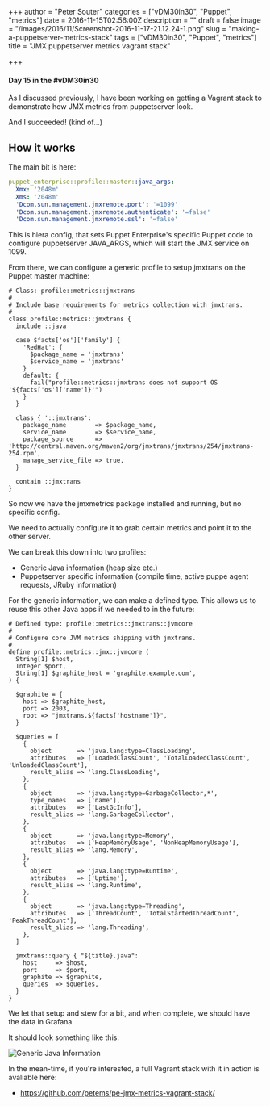 +++
author = "Peter Souter"
categories = ["vDM30in30", "Puppet", "metrics"]
date = 2016-11-15T02:56:00Z
description = ""
draft = false
image = "/images/2016/11/Screenshot-2016-11-17-21.12.24-1.png"
slug = "making-a-puppetserver-metrics-stack"
tags = ["vDM30in30", "Puppet", "metrics"]
title = "JMX puppetserver metrics vagrant stack"

+++

#### Day 15 in the #vDM30in30

As I discussed previously, I have been working on getting a Vagrant stack to demonstrate how JMX metrics from puppetserver look.

And I succeeded! (kind of...)

## How it works

The main bit is here:

```yaml
puppet_enterprise::profile::master::java_args:
  Xmx: '2048m'
  Xms: '2048m'
  'Dcom.sun.management.jmxremote.port': '=1099'
  'Dcom.sun.management.jmxremote.authenticate': '=false'
  'Dcom.sun.management.jmxremote.ssl': '=false'
``` 

This is hiera config, that sets Puppet Enterprise's specific Puppet code to configure puppetserver JAVA_ARGS, which will start the JMX service on 1099.

From there, we can configure a generic profile to setup jmxtrans on the Puppet master machine:

```
# Class: profile::metrics::jmxtrans
#
# Include base requirements for metrics collection with jmxtrans.
#
class profile::metrics::jmxtrans {
  include ::java

  case $facts['os']['family'] {
    'RedHat': {
      $package_name = 'jmxtrans'
      $service_name = 'jmxtrans'
    }
    default: {
      fail("profile::metrics::jmxtrans does not support OS '${facts['os']['name']}'")
    }
  }

  class { '::jmxtrans':
    package_name        => $package_name,
    service_name        => $service_name,
    package_source      => 'http://central.maven.org/maven2/org/jmxtrans/jmxtrans/254/jmxtrans-254.rpm',
    manage_service_file => true,
  }

  contain ::jmxtrans
}
```

So now we have the jmxmetrics package installed and running, but no specific config.

We need to actually configure it to grab certain metrics and point it to the other server.

We can break this down into two profiles:

* Generic Java information (heap size etc.)
* Puppetserver specific information (compile time, active puppe agent requests, JRuby information)

For the generic information, we can make a defined type. This allows us to reuse this other Java apps if we needed to in the future:

```puppet
# Defined type: profile::metrics::jmxtrans::jvmcore
#
# Configure core JVM metrics shipping with jmxtrans.
#
define profile::metrics::jmx::jvmcore (
  String[1] $host,
  Integer $port,
  String[1] $graphite_host = 'graphite.example.com',
) {

  $graphite = {
    host => $graphite_host,
    port => 2003,
    root => "jmxtrans.${facts['hostname']}",
  }

  $queries = [
    {
      object       => 'java.lang:type=ClassLoading',
      attributes   => ['LoadedClassCount', 'TotalLoadedClassCount', 'UnloadedClassCount'],
      result_alias => 'lang.ClassLoading',
    },
    {
      object       => 'java.lang:type=GarbageCollector,*',
      type_names   => ['name'],
      attributes   => ['LastGcInfo'],
      result_alias => 'lang.GarbageCollector',
    },
    {
      object       => 'java.lang:type=Memory',
      attributes   => ['HeapMemoryUsage', 'NonHeapMemoryUsage'],
      result_alias => 'lang.Memory',
    },
    {
      object       => 'java.lang:type=Runtime',
      attributes   => ['Uptime'],
      result_alias => 'lang.Runtime',
    },
    {
      object       => 'java.lang:type=Threading',
      attributes   => ['ThreadCount', 'TotalStartedThreadCount', 'PeakThreadCount'],
      result_alias => 'lang.Threading',
    },
  ]

  jmxtrans::query { "${title}.java":
    host     => $host,
    port     => $port,
    graphite => $graphite,
    queries  => $queries,
  }
}
```

We let that setup and stew for a bit, and when complete, we should have the data in Grafana.

It should look something like this:

![Generic Java Information](/content/images/2016/11/Screenshot-2016-11-17-21.12.24.png)

In the mean-time, if you're interested, a full Vagrant stack with it in action is avaliable here: 

* https://github.com/petems/pe-jmx-metrics-vagrant-stack/